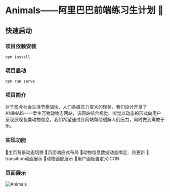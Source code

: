 # Animals——阿里巴巴前端练习生计划 🌱

## 快速启动

### 项目依赖安装

```
npm install
```

### 项目启动

```
npm run serve
```

### 项目简介

对于现今社会生活节奏加快、人们各级压力变大的现状，我们设计开发了ANIMAlS——爱生万物动物志网站，该网站结合视觉、听觉以动态的形式向用户呈现展现各类动物信息，我们希望通过此网站帮助缓解人们压力，同时做到寓教于乐。

### 实现功能

📝主页背景动态切换
📝页面响应式布局
📝动物信息数据动态绑定、热更新
📝transition动画展示
📝动物画廊展示
📝用户画板自定义ICON

### 页面展示

![Animals](./assets/home.png)